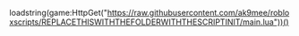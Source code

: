 loadstring(game:HttpGet("https://raw.githubusercontent.com/ak9mee/robloxscripts/REPLACETHISWITHTHEFOLDERWITHTHESCRIPTINIT/main.lua"))()
